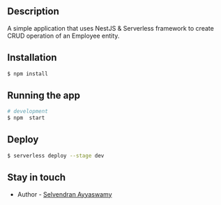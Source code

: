 

## Description

A simple application that uses NestJS & Serverless framework to create CRUD operation of an Employee entity.

## Installation

```bash
$ npm install
```

## Running the app

```bash
# development
$ npm  start


```

## Deploy

```bash
$ serverless deploy --stage dev


```



## Stay in touch

- Author - [Selvendran Ayyaswamy](https://kamilmysliwiec.com)



